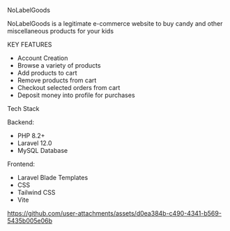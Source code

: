 NoLabelGoods 

NoLabelGoods is a legitimate e-commerce website to buy candy and other miscellaneous products for your kids

KEY FEATURES
- Account Creation
- Browse a variety of products
- Add products to cart
- Remove products from cart
- Checkout selected orders from cart
- Deposit money into profile for purchases

Tech Stack

Backend:
- PHP 8.2+
- Laravel 12.0
- MySQL Database

Frontend:
- Laravel Blade Templates
- CSS
- Tailwind CSS
- Vite

https://github.com/user-attachments/assets/d0ea384b-c490-4341-b569-5435b005e06b



  

